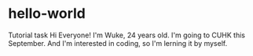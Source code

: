 # hello-world
Tutorial task
Hi Everyone!
I'm Wuke, 24 years old. I'm going to CUHK this September. 
And I'm interested in coding, so I'm lerning it by myself.
